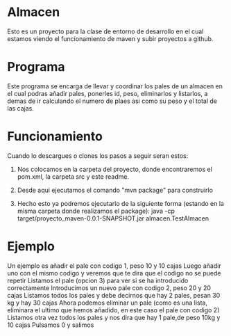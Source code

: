 # Almacen
Esto es un proyecto para la clase de entorno de desarrollo en el cual estamos viendo el funcionamiento de maven y subir proyectos a github.
# Programa
Este programa se encarga de llevar y coordinar los pales de un almacen en el cual podras añadir pales, ponerles id, peso, eliminarlos y listarlos, a demas de ir calculando el numero de plaes asi como su peso y el total de las cajas.
# Funcionamiento
Cuando lo descargues o clones los pasos a seguir seran estos:
  1. Nos colocamos en la carpeta del proyecto, donde encontraremos el pom.xml, la carpeta src y este readme.
  
  2. Desde aqui ejecutamos el comando "mvn package" para construirlo
  
  3. Hecho esto ya podremos ejecutarlo de la siguiente forma (estando en la misma carpeta donde realizamos el package): 
  java -cp target/proyecto_maven-0.0.1-SNAPSHOT.jar almacen.TestAlmacen
  
# Ejemplo
Un ejemplo es añadir el pale con codigo 1, peso 10 y 10 cajas
Luego añadir uno con el mismo codigo y veremos que te dira que el codigo no se puede repetir
Listamos el pale (opcion 3) para ver si se ha introducido correctamente
Introducimos un nuevo pale con codigo 2, peso 20 y 20 cajas
Listamos todos los pales y debe decirnos que hay 2 pales, pesan 30 kg y hay 30 cajas
Ahora podemos eliminar un pale (como es una lista, eliminara el ultimo que hemos añadido, en este caso el pale con codigo 2)
Listamos otra vez todos los pales y nos dira que hay 1 pale,de peso 10kg y 10 cajas
Pulsamos 0 y salimos

